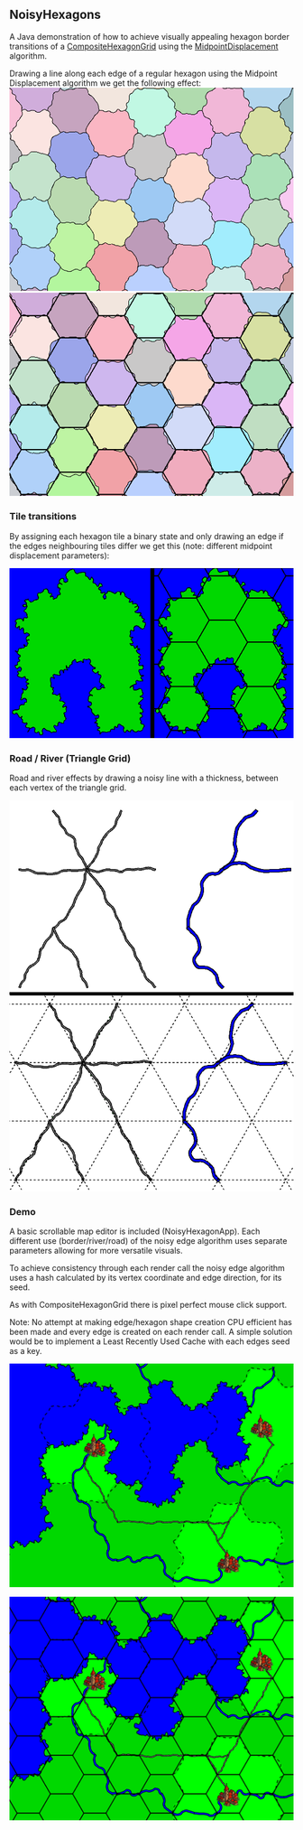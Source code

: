 ## NoisyHexagons

A Java demonstration of how to achieve visually appealing hexagon border transitions of a [CompositeHexagonGrid](https://github.com/DM-UK/CompositeHexagonGrid) using the [MidpointDisplacement](https://github.com/DM-UK/MidpointDisplacement) algorithm.

Drawing a line along each edge of a regular hexagon using the Midpoint Displacement algorithm we get the following effect:
![](/src/main/resources/image20250805111428.png)
![](/src/main/resources/image20250805111441.png)

### Tile transitions

By assigning each hexagon tile a binary state and only drawing an edge if the edges neighbouring tiles differ we get this (note: different midpoint displacement parameters):

![](/src/main/resources/image20250805110154.png)

### Road / River (Triangle Grid)

Road and river effects by drawing a noisy line with a thickness, between each vertex of the triangle grid.

![](/src/main/resources/image20250805104619.png)

### Demo

A basic scrollable map editor is included (NoisyHexagonApp). Each different use (border/river/road) of the noisy edge algorithm uses separate parameters allowing for more versatile visuals.

To achieve consistency through each render call the noisy edge algorithm uses a hash calculated by its vertex coordinate and edge direction, for its seed.

As with CompositeHexagonGrid there is pixel perfect mouse click support.

Note: No attempt at making edge/hexagon shape creation CPU efficient has been made and every edge is created on each render call. A simple solution would be to implement a Least Recently Used Cache with each edges seed as a key.

![](/src/main/resources/image20250805104658.png)

![](/src/main/resources/image20250805104849.png)
